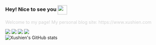 ### Hey! Nice to see you <img style="width:30px;vertical-align: middle;" src="https://user-images.githubusercontent.com/54873700/209077092-26f3b8f6-6a07-406b-b7d1-547c24af0100.png">

<span style="color: #d3d3d3;">
Welcome to my page!
My personal blog site: https://www.xushien.com
</span>

![](https://img.shields.io/badge/python-3.9-orange?&logo=python&logoColor=orange)
![](https://img.shields.io/badge/django-3.2-green?logo=django&logoColor=green)
![](https://img.shields.io/badge/javascript--important?logo=javascript&logoColor=important)
![](https://img.shields.io/badge/html--bule?logo=html&logoColor=bule)
<br>
![Xushien's GitHub stats](https://github-readme-stats.vercel.app/api?username=xushien&show_icons=true&theme=radical)

<!--
**xushien/xushien** is a ✨ _special_ ✨ repository because its `README.md` (this file) appears on your GitHub profile.

Here are some ideas to get you started:

- 🔭 I’m currently working on ...
- 🌱 I’m currently learning ...
- 👯 I’m looking to collaborate on ...
- 🤔 I’m looking for help with ...
- 💬 Ask me about ...
- 📫 How to reach me: ...
- 😄 Pronouns: ...
- ⚡ Fun fact: ...
-->

